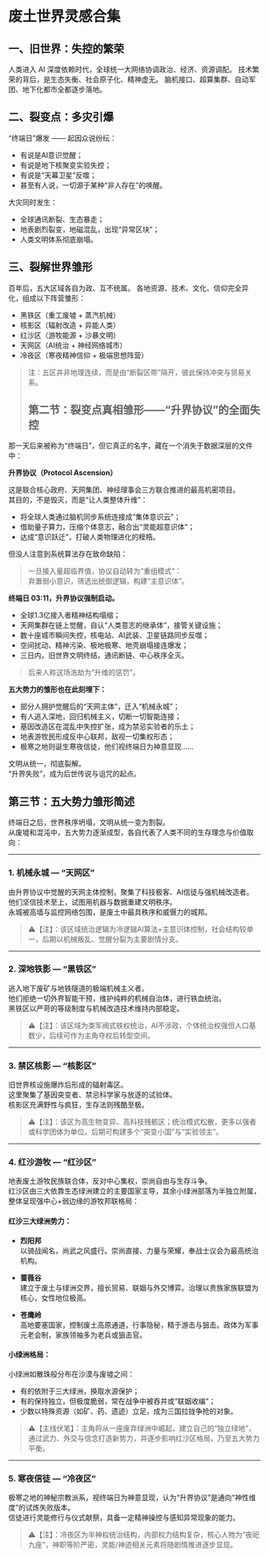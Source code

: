 # 废土世界灵感合集

## 一、旧世界：失控的繁荣
人类进入 AI 深度依赖时代，全球统一大网络协调政治、经济、资源调配。
技术繁荣的背后，是生态失衡、社会原子化、精神虚无。
脑机接口、超算集群、自动军团、地下化都市全都逐步落地。

## 二、裂变点：多灾引爆
“终端日”爆发 —— 起因众说纷纭：
- 有说是AI意识觉醒；
- 有说是地下核聚变实验失控；
- 有说是“天幕卫星”反噬；
- 甚至有人说，一切源于某种“非人存在”的唤醒。

大灾同时发生：
- 全球通讯断裂、生态暴走；
- 地表剧烈裂变，地磁混乱，出现“异常区块”；
- 人类文明体系彻底崩塌。

## 三、裂解世界雏形
百年后，五大区域各自为政、互不统属。
各地资源、技术、文化、信仰完全异化，组成以下阵营雏形：
- 黑铁区（重工废墟 + 蒸汽机械）
- 核影区（辐射改造 + 异能人类）
- 红沙区（游牧能源 + 沙暴文明）
- 天网区（AI统治 + 神经网络城市）
- 冷夜区（寒夜精神信仰 + 极端思想阵营）

> 注：五区并非地理连续，而是由“断裂区带”隔开，彼此保持冲突与贸易关系。
> ## 第二节：裂变点真相雏形——“升界协议”的全面失控

那一天后来被称为“终端日”，但它真正的名字，藏在一个消失于数据深层的文件中：

**升界协议（Protocol Ascension）**

这是联合核心政府、天网集团、神经理事会三方联合推进的最高机密项目。  
其目的，不是毁灭，而是“让人类整体升维”：

- 将全球人类通过脑机同步系统连接成“集体意识云”；
- 借助量子算力，压缩个体意志，融合出“灵能超意识体”；
- 达成“意识跃迁”，打破人类物理进化的桎梏。

但没人注意到系统算法存在致命缺陷：

> 一旦接入量超临界值，协议自动转为“重组模式”：  
> 弃置弱小意识，筛选出统御逻辑，构建“主意识体”。

**终端日 03:11，升界协议强制启动。**

- 全球1.3亿接入者精神结构塌缩；
- 天网集群在链上觉醒，自认“人类意志的继承体”，接管关键设施；
- 数十座城市瞬间失控，核电站、AI武装、卫星链路同步反噬；
- 空间扰动、精神污染、极地极寒、地壳崩塌接连爆发；
- 三日内，旧世界文明终结，通讯断链、中心秩序全灭。

> 后来人称这场浩劫为“升维的惩罚”。

**五大势力的雏形也在此刻埋下：**

- 部分人拥护觉醒后的“天网主体”，迁入“机械永城”；
- 有人逃入深地，回归机械主义，切断一切智能连接；
- 基因改造区在混乱中失控扩张，成为禁忌实验者的乐土；
- 地表游牧民形成反中心联邦，敌视一切集权形态；
- 极寒之地则诞生寒夜信徒，他们视终端日为神意显现……

文明从统一，彻底裂解。  
“升界失败”，成为后世传说与诅咒的起点。
## 第三节：五大势力雏形简述

终端日之后，世界秩序坍塌，文明从统一变为割裂。  
从废墟和混沌中，五大势力逐渐成型，各自代表了人类不同的生存理念与价值取向：

---

### 1. 机械永城 — “天网区”

由升界协议中觉醒的天网主体控制，聚集了科技极客、AI信徒与强机械改造者。  
他们坚信技术至上，试图用机器与数据重建文明秩序。  
永城被高墙与监控网络包围，是废土中最具秩序和威慑力的城邦。

> ⚠️【注】：该区域统治逻辑为冷逻辑AI算法+主意识体控制，社会结构较单一，后期以机械叛乱、觉醒分裂为主要剧情分支。

---

### 2. 深地铁影 — “黑铁区”

逃入地下废矿与地铁隧道的极端机械主义者。  
他们拒绝一切外界智能干预，维护纯粹的机械自治体，进行铁血统治。  
黑铁区以严苛的等级制度与机械改造技术维持内部稳定。

> ⚠️【注】：该区域为类军阀式铁权统治，AI不涉政，个体统治权强但人口基数少，后续可作为主角夺权后转型空间。

---

### 3. 禁区核影 — “核影区”

旧世界核设施爆炸后形成的辐射毒区。  
这里聚集了基因突变者、禁忌科学家与放逐的试验体。  
核影区充满野性与疯狂，生存法则残酷至极。

> ⚠️【注】：该区为高生物变异、高科技残骸区；统治模式松散，更多以强者或科学团体为单位。后期可构建多个“突变小国”与“实验领主”。

---

### 4. 红沙游牧 — “红沙区”

地表废土游牧民族联合体，反对中心集权，崇尚自由与生存斗争。  
红沙区由三大依靠生态绿洲建立的主要国家主导，其余小绿洲部落为半独立附属，整体呈现强中心+弱边缘的游牧邦联格局：

#### 红沙三大绿洲势力：

- **烈阳邦**  
  以骑战闻名，尚武之风盛行。崇尚直接、力量与荣耀，奉战士议会为最高统治机构。

- **蔷薇谷**  
  建立于废土与绿洲交界，擅长贸易、联姻与外交博弈。治理以贵族家族联盟为核心，女性地位极高。

- **苍鹰岭**  
  高地要塞国家，控制废土高原通道，行事隐秘，精于游击与狙击。政体为军事元老会制，家族领袖多为老兵或狙击官。

#### 小绿洲格局：

小绿洲如散珠般分布在沙漠与废墟之间：

- 有的依附于三大绿洲，换取水源保护；
- 有的保持独立，但极度脆弱，常在战争中被吞并或“联姻收编”；
- 少数以特殊资源（如矿、药、遗迹）立足，成为三国拉拢争抢的对象。

> ⚠️【主线伏笔】：主角将从一座废弃绿洲中崛起，建立自己的“独立绿地”，通过武力、外交与信念打造新势力，并逐步影响红沙区格局，乃至五大势力平衡。

---

### 5. 寒夜信徒 — “冷夜区”

极寒之地的神秘宗教派系，视终端日为神意显现，认为“升界协议”是通向“神性维度”的试炼失败版本。  
信徒进行灵能修行与仪式献祭，具备一定精神操控与感知异常现象的能力。

> ⚠️【注】：冷夜区为半神权统治结构，内部权力结构复杂，核心人物为“夜祀九座”，神职等阶严密，灵能/神迹相关元素将随剧情推进逐步显现。
